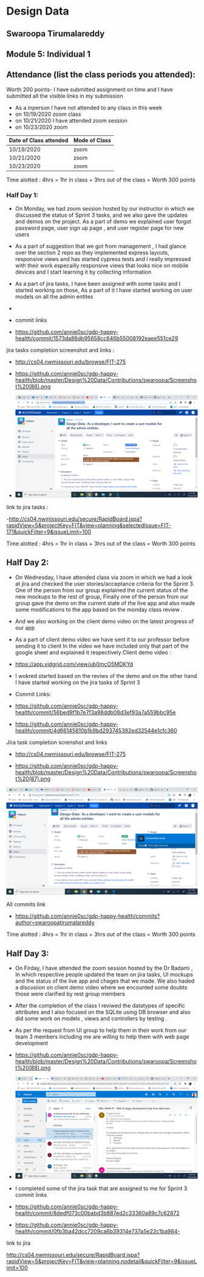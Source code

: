 # Design Data 
## Swaroopa Tirumalareddy
## Module 5: Individual 1
## Attendance (list the class periods you attended):
Worth 200 points- I have submitted assignment on time and I have submitted all the visible links in my submission 
- As a inperson I have not attended to any class in this week 
- on 10/19/2020 zoom class 
- on 10/21/2020 I have attended zoom session
- on 10/23/2020 zoom

| Date of Class attended | Mode of Class |
|------------------------|---------------|
| 10/19/2020 |zoom | 
| 10/21/2020 | zoom |
| 10/23/2020 | zoom | 

Time alotted : 4hrs = 1hr in class + 3hrs out of the class = Worth 300 points

### Half Day 1:
- On Monday, we had zoom session hosted by our instructor in which we discussed the status of Sprint 3 tasks, and we also gave the updates and demos on the project. As a part of demo we explained user forgot password page, user sign up page , and user register page for new users 
- As a part of suggestion that we got from management , I had glance over the section 2 repo as they implemented express layouts, responsive views and has started cypress tests and I really impressed with their work especailly responsive views that looks nice on mobile devices and I start learning it by collecting information 
- As a part of jira tasks, I have been assigned with some tasks and I started working on those, As a part of it I have started working on user models on all the admin entites
- 
- commit links

- https://github.com/annie0sc/gdp-happy-health/commit/1573da86db95658cc646b55008192eaee551ce29

jira tasks completion screenshot and links :

- http://cs04.nwmissouri.edu/browse/FIT-275

- https://github.com/annie0sc/gdp-happy-health/blob/master/Design%20Data/Contributions/swaroopa/Screenshot%20(86).png

- ![image](https://github.com/annie0sc/gdp-happy-health/blob/master/Design%20Data/Contributions/swaroopa/Screenshot%20(86).png)

link to jira tasks :

-http://cs04.nwmissouri.edu/secure/RapidBoard.jspa?rapidView=5&projectKey=FIT&view=planning&selectedIssue=FIT-171&quickFilter=9&issueLimit=100

Time alotted : 4hrs = 1hr in class + 3hrs out of the class = Worth 300 points

## Half Day 2:
- On Wednesday, I have attended class via zoom in which we had a look at jira and checked the user stories/acceptance criteria for the Sprint 3. One of the person from our group explained the current status of the new mockups to the rest of group, Finally one of the person from our group gave the demo on the current state of the live app and also made some modifications to the app based on the monday class review .
- And we also working on the client demo video on the latest progress of our app 
- As a part of client demo video we have sent it to our professor before sending it to client In the video we have included only that part of the google sheet and explained it respectively 
Client demo video :
-  https://app.vidgrid.com/view/ub0mcO5MDKYd

- I wokred started based on the reviws of the demo and on the other hand I have started working on the jira tasks of Sprint 3 
- Commit Links:

- https://github.com/annie0sc/gdp-happy-health/commit/56bed9f1b7e7f3a98ddb08d3ef93a7a559bbc95e

- https://github.com/annie0sc/gdp-happy-health/commit/4d66145810b1b9bd293745392ed32544e1cfc360

Jira task completion screnshot and  links 

-  http://cs04.nwmissouri.edu/browse/FIT-275

- https://github.com/annie0sc/gdp-happy-health/blob/master/Design%20Data/Contributions/swaroopa/Screenshot%20(87).png

![image](https://github.com/annie0sc/gdp-happy-health/blob/master/Design%20Data/Contributions/swaroopa/Screenshot%20(87).png)

All commits link 
- https://github.com/annie0sc/gdp-happy-health/commits?author=swaroopatirumalareddy

Time alotted : 4hrs = 1hr in class + 3hrs out of the class = Worth 300 points
## Half Day 3:
-  On Firday, I have attended the zoom session hosted by the Dr Badami , In which respective people updated the team on jira tasks, UI mockups and the status of the live app and chages that we made. We also haded a discusiion on client demo video  where we encounted some doubts those were clarified by rest group members 
- After the completion of the class I reviwed the datatypes of specific attributes and I also focused on the SQLite using DB browser and also did some work on models , views and controllers by testing .
- As per the request from UI group to help them in their work from our team 3 members including me  are willing to help them with web page development 
- https://github.com/annie0sc/gdp-happy-health/blob/master/Design%20Data/Contributions/swaroopa/Screenshot%20(88).png
- ![image](https://github.com/annie0sc/gdp-happy-health/blob/master/Design%20Data/Contributions/swaroopa/Screenshot%20(88).png)
- I completed some of the  jira task that are assigned to me for Sprint 3 
commit links 
- https://github.com/annie0sc/gdp-happy-health/commit/8dedf073c00babd3b887ed2c33360a89c7c62872

- https://github.com/annie0sc/gdp-happy-health/commit/0fb3ba42dcc7209ca6b39314e737a5e22c1ba984-

link to jira

http://cs04.nwmissouri.edu/secure/RapidBoard.jspa?rapidView=5&projectKey=FIT&view=planning.nodetail&quickFilter=9&issueLimit=100
